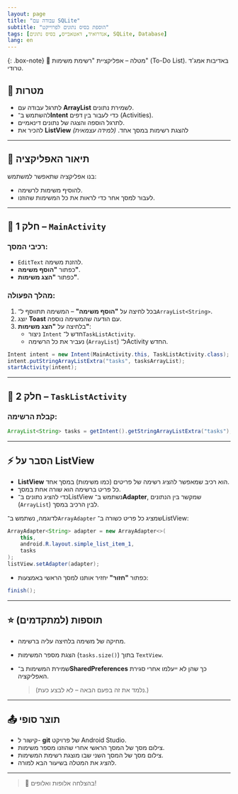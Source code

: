 ```yaml
---
layout: page
title: "עבודה עם SQLite"
subtitle: "הוספת בסיס נתונים לפרוייקט"
tags: [אנדרואיד, דאטאבייס, בסיס נתונים, SQLite, Database]
lang: en
---
```


{: .box-note}
📝 מטלה – אפליקציית "רשימת משימות" (To-Do List). באדיבות אמג'ד טרודי.  


<!-- https://docs.google.com/document/d/1hicgaB-C_kxWXRY9wLBG9p6G9liolw2ORKkq44tnC98/edit?tab=t.0 -->


## 🎯 מטרות
- לתרגל עבודה עם **ArrayList** לשמירת נתונים.  
- להשתמש ב־**Intent** כדי לעבור בין דפים (Activities).  
- לתרגל הוספה והצגה של נתונים דינאמיים.  
- להכיר את **ListView** להצגת רשימות במסך אחד. *(למידה עצמאית)*  

---

## 📱 תיאור האפליקציה
בנו אפליקציה שתאפשר למשתמש:
- להוסיף משימות לרשימה.  
- לעבור למסך אחר כדי לראות את כל המשימות שהוזנו.

---

## 📂 חלק 1 – `MainActivity`

### רכיבי המסך:
- `EditText` להזנת משימה.  
- כפתור **"הוסף משימה"**.  
- כפתור **"הצג משימות"**.  

### מהלך הפעולה:
1. בכל לחיצה על **"הוסף משימה"** – המשימה תתווסף ל־`ArrayList<String>`.  
2. יוצג **Toast** עם הודעה שהמשימה נוספה.  
3. בלחיצה על **"הצג משימות"**:
   - ניצור `Intent` חדש ל־`TaskListActivity`.  
   - נעביר את כל הרשימה (`ArrayList`) ל־Activity החדש.  

```java
Intent intent = new Intent(MainActivity.this, TaskListActivity.class);
intent.putStringArrayListExtra("tasks", tasksArrayList);
startActivity(intent);
````

---

## 📂 חלק 2 – `TaskListActivity`

### קבלת הרשימה:

```java
ArrayList<String> tasks = getIntent().getStringArrayListExtra("tasks");
```

---

## ⚡ הסבר על ListView

* **ListView** הוא רכיב שמאפשר להציג רשימה של פריטים (כמו משימות) במסך אחד.
* כל פריט ברשימה הוא שורה אחת במסך.
* כדי להציג נתונים ב־ListView נשתמש ב־**Adapter**, שמקשר בין הנתונים (`ArrayList`) לבין הרכיב במסך.

לדוגמה, נשתמש ב־`ArrayAdapter` שמציג כל פריט כשורה ב־ListView:

```java
ArrayAdapter<String> adapter = new ArrayAdapter<>(
    this,
    android.R.layout.simple_list_item_1,
    tasks
);
listView.setAdapter(adapter);
```

* כפתור **"חזור"** יחזיר אותנו למסך הראשי באמצעות:

```java
finish();
```

---

## ⭐ תוספות (למתקדמים)

* מחיקה של משימה בלחיצה עליה ברשימה.
* הצגת מספר המשימות (`tasks.size()`) בתוך `TextView`.
* שמירת המשימות ב־**SharedPreferences** כך שהן לא ייעלמו אחרי סגירת האפליקציה.

  > (נלמד את זה בפעם הבאה – לא לבצע כעת.)

---

## 📤 תוצר סופי

* קישור ל- **git** של פרויקט Android Studio.
* צילום מסך של המסך הראשי אחרי שהוזנו מספר משימות.
* צילום מסך של המסך השני שבו מוצגת רשימת המשימות.
* להציג את המטלה בשיעור הבא למורה.

---


> 💪 בהצלחה אלופות ואלופים!

